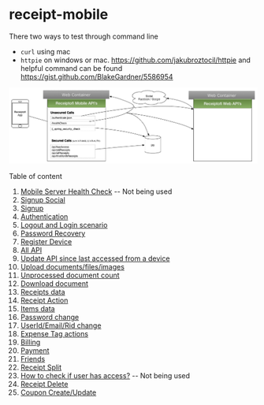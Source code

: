 receipt-mobile
==============

There two ways to test through command line
- <code>curl</code> using mac
- <code>httpie</code> on windows or mac. https://github.com/jakubroztocil/httpie and helpful command can be found  https://gist.github.com/BlakeGardner/5586954


![Mobile Api Architecture](/architecture/Mobile-Architecture.png)

Table of content

01. [Mobile Server Health Check](documentation/api/SiteWorking.md) -- Not being used
02. [Signup Social](documentation/api/SignupSocial.md)
03. [Signup](documentation/api/Signup.md)
04. [Authentication](documentation/api/UserAuthentication.md)
05. [Logout and Login scenario](documentation/api/LogoutAndLogin.md)
06. [Password Recovery](documentation/api/PasswordRecovery.md)
07. [Register Device](documentation/api/RegisterDevice.md)
08. [All API](documentation/api/All.md)
09. [Update API since last accessed from a device](documentation/api/Update.md)
10. [Upload documents/files/images](documentation/api/Upload.md)
11. [Unprocessed document count](documentation/api/Unprocessed.md)
12. [Download document](documentation/api/Download.md)
13. [Receipts data](documentation/api/Receipts.md)
14. [Receipt Action](documentation/api/ReceiptAction.md)
15. [Items data](documentation/api/Items.md)
16. [Password change](documentation/api/PasswordChange.md)
17. [UserId/Email/Rid change](documentation/api/RidChange.md)
18. [Expense Tag actions](documentation/api/ExpenseTag.md)
19. [Billing](documentation/api/Billing.md)
20. [Payment](documentation/api/Payment.md)
21. [Friends](documentation/api/Friends.md)
22. [Receipt Split](documentation/api/ReceiptSplit.md)
23. [How to check if user has access?](documentation/api/DoesUserHasAccess.md) -- Not being used
24. [Receipt Delete](documentation/api/ReceiptDelete.md)
25. [Coupon Create/Update](documentation/api/Coupon.md)
